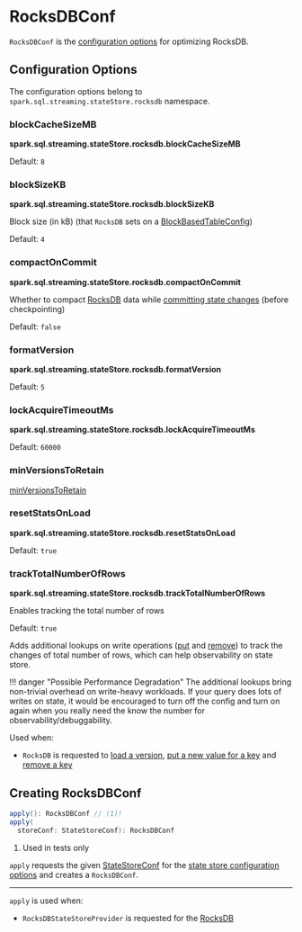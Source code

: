# RocksDBConf

`RocksDBConf` is the [configuration options](#configuration-options) for optimizing RocksDB.

## Configuration Options

The configuration options belong to `spark.sql.streaming.stateStore.rocksdb` namespace.

### <span id="blockCacheSizeMB"><span id="BLOCK_CACHE_SIZE_MB_CONF"><span id="spark.sql.streaming.stateStore.rocksdb.blockCacheSizeMB"> blockCacheSizeMB

**spark.sql.streaming.stateStore.rocksdb.blockCacheSizeMB**

Default: `8`

### <span id="blockSizeKB"><span id="BLOCK_SIZE_KB_CONF"><span id="spark.sql.streaming.stateStore.rocksdb.blockSizeKB"> blockSizeKB

**spark.sql.streaming.stateStore.rocksdb.blockSizeKB**

Block size (in kB) (that `RocksDB` sets on a [BlockBasedTableConfig](RocksDB.md#tableFormatConfig))

Default: `4`

### <span id="compactOnCommit"><span id="COMPACT_ON_COMMIT_CONF"><span id="spark.sql.streaming.stateStore.rocksdb.compactOnCommit"> compactOnCommit

**spark.sql.streaming.stateStore.rocksdb.compactOnCommit**

Whether to compact [RocksDB](RocksDB.md) data while [committing state changes](RocksDB.md#commit) (before checkpointing)

Default: `false`

### <span id="formatVersion"><span id="FORMAT_VERSION"><span id="spark.sql.streaming.stateStore.rocksdb.formatVersion"> formatVersion

**spark.sql.streaming.stateStore.rocksdb.formatVersion**

Default: `5`

### <span id="lockAcquireTimeoutMs"><span id="LOCK_ACQUIRE_TIMEOUT_MS_CONF"><span id="spark.sql.streaming.stateStore.rocksdb.lockAcquireTimeoutMs"> lockAcquireTimeoutMs

**spark.sql.streaming.stateStore.rocksdb.lockAcquireTimeoutMs**

Default: `60000`

### <span id="minVersionsToRetain"> minVersionsToRetain

[minVersionsToRetain](../stateful-stream-processing/StateStoreConf.md#minVersionsToRetain)

### <span id="resetStatsOnLoad"><span id="RESET_STATS_ON_LOAD"><span id="spark.sql.streaming.stateStore.rocksdb.resetStatsOnLoad"> resetStatsOnLoad

**spark.sql.streaming.stateStore.rocksdb.resetStatsOnLoad**

Default: `true`

### <span id="trackTotalNumberOfRows"><span id="TRACK_TOTAL_NUMBER_OF_ROWS"><span id="spark.sql.streaming.stateStore.rocksdb.trackTotalNumberOfRows"> trackTotalNumberOfRows

**spark.sql.streaming.stateStore.rocksdb.trackTotalNumberOfRows**

Enables tracking the total number of rows

Default: `true`

Adds additional lookups on write operations ([put](RocksDB.md#put) and [remove](RocksDB.md#remove)) to track the changes of total number of rows, which can help observability on state store.

!!! danger "Possible Performance Degradation"
    The additional lookups bring non-trivial overhead on write-heavy workloads. If your query does lots of writes on state, it would be encouraged to turn off the config and turn on again when you really need the know the number for observability/debuggability.

Used when:

* `RocksDB` is requested to [load a version](RocksDB.md#load), [put a new value for a key](RocksDB.md#put) and [remove a key](RocksDB.md#remove)

## <span id="apply"> Creating RocksDBConf

```scala
apply(): RocksDBConf // (1)!
apply(
  storeConf: StateStoreConf): RocksDBConf
```

1. Used in tests only

`apply` requests the given [StateStoreConf](../stateful-stream-processing/StateStoreConf.md) for the [state store configuration options](../stateful-stream-processing/StateStoreConf.md#confs) and creates a `RocksDBConf`.

---

`apply` is used when:

* `RocksDBStateStoreProvider` is requested for the [RocksDB](RocksDBStateStoreProvider.md#rocksDB)
